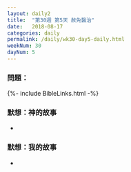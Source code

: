 ```yaml
---
layout: daily2
title:  "第30週 第5天 赦免醫治"
date:   2018-08-17
categories: daily
permalink: /daily/wk30-day5-daily.html
weekNum: 30
dayNum: 5
---
```

### 問題：

{%- include BibleLinks.html -%}

### 默想：神的故事 
+ 

### 默想：我的故事
+ 
